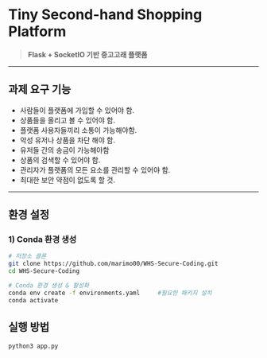 # Tiny Second-hand Shopping Platform
> **Flask + SocketIO 기반 중고고래 플랫폼**  

---

## 과제 요구 기능
* 사람들이 플랫폼에 가입할 수 있어야 함.
* 상품들을 올리고 볼 수 있어야 함.
* 플랫폼 사용자들끼리 소통이 가능해야함.
* 악성 유저나 상품을 차단 해야 함.
* 유저들 간의 송금이 가능해야함
* 상품의 검색할 수 있어야 함.
* 관리자가 플랫폼의 모든 요소를 관리할 수 있어야 함. 
* 최대한 보안 약점이 없도록 할 것.

---

## 환경 설정

### 1) Conda 환경 생성
```bash
# 저장소 클론
git clone https://github.com/marimo00/WHS-Secure-Coding.git
cd WHS-Secure-Coding

# Conda 환경 생성 & 활성화
conda env create -f environments.yaml     #필요한 패키지 설치
conda activate
```

## 실행 방법
```bash
python3 app.py
```
